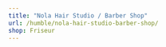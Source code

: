 ```yaml
---
title: "Nola Hair Studio / Barber Shop"
url: /humble/nola-hair-studio-barber-shop/
shop: Friseur
---
```

